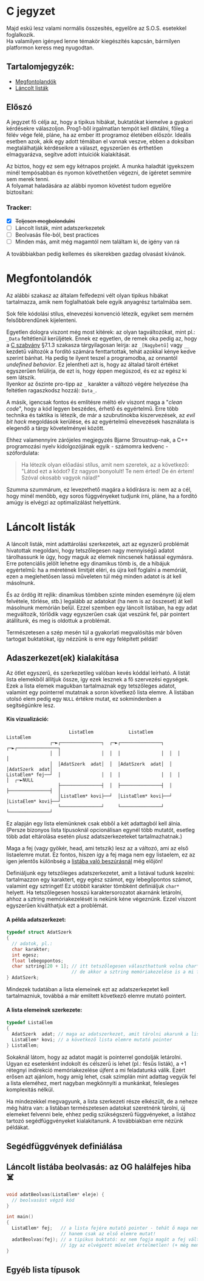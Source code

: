 # C jegyzet

Majd eskü lesz valami normális összesítés, egyelőre az S.O.S. esetekkel foglalkozik.  
Ha valamilyen igényed lenne témakör kiegészítés kapcsán, bármilyen platformon keress meg nyugodtan.

## Tartalomjegyzék:

- [Megfontolandók](#megfontolandók)
- [Láncolt listák](#láncolt-listák)

## Előszó

A jegyzet fő célja az, hogy a tipikus hibákat, buktatókat kiemelve a gyakori kérdésekre válaszoljon. Prog1-ből irgalmatlan tempót kell diktálni, főleg a félév vége felé, pláne, ha az ember itt programoz életében először. Ideális esetben azok, akik egy adott témában el vannak veszve, ebben a doksiban megtalálhatják kérdéseikre a választ, egyszerűen és érthetően elmagyarázva, segítve adott intuíciók kialakítását.

Az biztos, hogy ez sem egy kétnapos projekt. A munka haladtát igyekszem minél tempósabban és nyomon követhetően végezni, de ígéretet semmire sem merek tenni.  
A folyamat haladására az alábbi nyomon követést tudom egyelőre biztosítani:  

### Tracker:

- [X] ~~Teljesen megbolondulni~~
- [ ] Láncolt listák, mint adatszerkezetek
- [ ] Beolvasás file-ból, best practices
- [ ] Minden más, amit még magamtól nem találtam ki, de igény van rá

A továbbiakban pedig kellemes és sikerekben gazdag olvasást kívánok.  

# Megfontolandók

Az alábbi szakasz az általam felfedezni vélt olyan tipikus hibákat tartalmazza, amik nem foglalhatóak bele egyik anyagrész tartalmába sem.

Sok féle kódolási stílus, elnevezési konvenció létezik, egyiket sem merném felsőbbrendűnek kijelenteni.  

Egyetlen dologra viszont még most kitérek: az olyan tagváltozókat, mint pl.: `_Data` feltétlenül kerüljétek. Ennek ez egyetlen, de remek oka pedig az, hogy a [C szabvány](https://www.open-std.org/jtc1/sc22/wg14/www/docs/n1570.pdf) §7.1.3 szakasza tárgyilagosan leírja: az `_[Nagybetű]` vagy `__` kezdetű változók a fordító számára fenttartottak, tehát azokkal kénye kedve szerint bánhat. Ha pedig te ilyent teszel a programodba, az onnantól *undefined behavior*. Ez jelentheti azt is, hogy az általad tárolt értéket egyszerűen felülírja, de ezt is, hogy éppen megúszod, és ez az egész ki sem látszik.  
Ilyenkor az őszinte pro-tipp az `_` karakter a változó végére helyezése (ha feltétlen ragaszkodsz hozzá): `Data_`.  

A másik, igencsak fontos és említésre méltó elv viszont maga a "*clean code*", hogy a kód legyen beszédes, érhető és egyértelmű. Erre több technika és taktika is létezik, de már a szubrutinokba kiszervezések, az *evil bit hack* megoldások kerülése, és az egyértelmű elnevezések használata is elegendő a tárgy követelményei között.  

Ehhez valamennyire zárójeles megjegyzés Bjarne Stroustrup-nak, a C++ programozási nyelv kidolgozójának egyik - számomra kedvenc - szófordulata:  

> Ha létezik olyan előadási stílus, amit nem szeretek, az a következő:  
> "Látod ezt a kódot? Ez nagyon bonyolult! Te nem érted! De én értem! Szóval okosabb vagyok nálad!"  

Szumma szummárum, ez levezethető magára a kódírásra is: nem az a cél, hogy minél menőbb, egy soros függvényeket tudjunk írni, pláne, ha a fordító amúgy is elvégzi az optimalizálást helyettünk.

# Láncolt listák

A láncolt listák, mint adattárolási szerkezetek, azt az egyszerű problémát hivatottak megoldani, hogy tetszőlegesen nagy mennyiségű adatot tárolhassunk le úgy, hogy maguk az elemek nincsenek hatással egymásra. Erre potenciális jelölt lehetne egy dinamikus tömb is, de a hibájuk egyértelmű: ha a méretének limitjét eléri, és újra kell foglalni a memóriát, ezen a meglehetősen lassú műveleten túl még minden adatot is át kell másolnunk.  

És az ördög itt rejlik: dinamikus tömbben szinte minden eseményre (új elem felvétele, törlése, stb.) legalább az adatokat (ha nem is az összeset) át kell másolnunk memórián belül. Ezzel szemben egy láncolt listában, ha egy adat megváltozik, törlődik vagy egyszerűen csak újat veszünk fel, pár pointert átállítunk, és meg is oldottuk a problémát.  

Természetesen a szép mesén túl a gyakorlati megvalósítás már bőven tartogat buktatókat, így nézzünk is erre egy felépített példát!

## Adaszerkezet(ek) kialakítása

Az ötlet egyszerű, és szerkezetileg valóban kevés kóddal leírható. A listát lista elemekből állítjuk össze, így ezek lesznek a fő szervezési egységek. Ezek a lista elemek magukban tartalmaznak egy tetszőleges adatot, valamint egy pointerrel mutatnak a soron következő lista elemre. A listában utolsó elem pedig egy `NULL` értékre mutat, ez sokmindenben a segítségünkre lesz.

#### Kis vizualizáció:

```
                       ListaElem             ListaElem             ListaElem
                ┌─►┌───────────────┐  ┌─►┌───────────────┐  ┌─►┌───────────────┐
                │  │               │  │  │               │  │  │               │
                │  │AdatSzerk  adat│  │  │AdatSzerk  adat│  │  │AdatSzerk  adat│
ListaElem* fej──┘  │               │  │  │               │  │  │               │  ┌─►NULL
                   ├───────────────┤  │  ├───────────────┤  │  ├───────────────┤  │
                   │ListaElem* kovi├──┘  │ListaElem* kovi├──┘  │ListaElem* kovi├──┘
                   └───────────────┘     └───────────────┘     └───────────────┘
```

Ez alapján egy lista elemünknek csak ebből a két adattagból kell álnia. (Persze bizonyos lista típusoknál opcionálisan egynél több mutatót, esetleg több adat eltárolása esetén plusz adatszerkezeteket tartalmazhatnak.)  

Maga a fej (vagy gyökér, head, ami tetszik) lesz az a változó, ami az első listaelemre mutat. Ez fontos, hiszen így a fej maga nem egy listaelem, ez az igen jelentős különbség a [listába való beszúrásnál](#láncolt-listába-beolvasás-az-og-halálfejes-hiba-skull_and_crossbones) még előjön!

Definiáljunk egy tetszőleges adatszerkezetet, amit a listával tudunk kezelni: tartalmazzon egy karaktert, egy egész számot, egy lebegőpontos számot, valamint egy sztringet! Ez utóbbit karakter tömbként definiáljuk `char*` helyett. Ha tetszőlegesen hosszú karaktersorozatot akarnánk letárolni, ahhoz a sztring memóriakezelését is nekünk kéne végeznünk. Ezzel viszont egyszerűen kiválthatjuk ezt a problémát.

#### A példa adatszerkezet:

```c
typedef struct AdatSzerk
{
  // adatok, pl.:
  char karakter;
  int egesz;
  float lebegopontos;
  char sztring[20 + 1]; // itt tetszőlegesen választhattunk volna char* -ot is,
                        // de akkor a sztring memóriakezelése is a mi felelősségünk!
} AdatSzerk;
```

Mindezek tudatában a lista elemeinek ezt az adatszerkezetet kell tartalmazniuk, továbbá a már említett következő elemre mutató pointert.

#### A lista elemeinek szerkezete:

```c
typedef ListaElem
{
  AdatSzerk  adat; // maga az adatszerkezet, amit tárolni akarunk a lista elemekben
  ListaElem* kovi; // a következő lista elemre mutató pointer
} ListaElem;
```

Sokaknál látom, hogy az adatot magát is pointerrel gondolják letárolni. Ugyan ez esetenként indokolt és célszerű is lehet (pl.: fésűs listák), a +1 rétegnyi indirekció memóriakezelése újfent a mi feladatunká válik. Ezért erősen azt ajánlom, hogy amíg lehet, csak szimplán mint adattag vegyük fel a lista eleméhez, mert nagyban megkönnyíti a munkánkat, felesleges komplexitás nélkül.

Ha mindezekkel megvagyunk, a lista szerkezeti része elkészült, de a neheze még hátra van: a listában természetesen adatokat szeretnénk tárolni, új elemeket felvenni bele, ehhez pedig szükségszerű függvényeket, a listához tartozó segédfüggvényeket kialakítanunk. A továbbiakban erre nézünk példákat.

## Segédfüggvények definiálása

## Láncolt listába beolvasás: az OG halálfejes hiba :skull_and_crossbones:

```c
void adatBeolvas(ListaElem* eleje) {
  // beolvasást végző kód
}

int main()
{
  ListaElem* fej;   // a lista fejére mutató pointer - tehát ő maga nem lista elem,
                    // hanem csak az első elemre mutat!
  adatBeolvas(fej); // a tipikus buktató: ez nem fogja magát a fej változót felülírni,
                    // így az elvégzett művelet értelmetlen! (+ még memóriát is szivárogtat)
}
```

## Egyéb lista típusok
